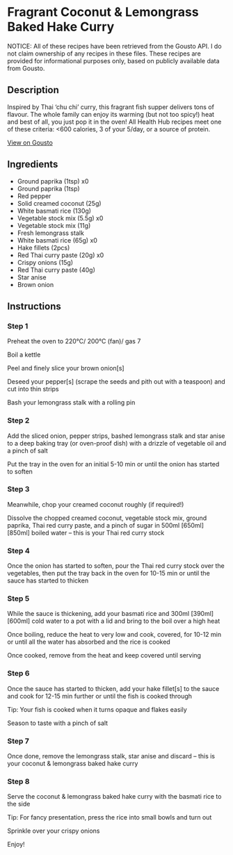 # Fragrant Coconut & Lemongrass Baked Hake Curry

NOTICE: All of these recipes have been retrieved from the Gousto API. I do not claim ownership of any recipes in these files. These recipes are provided for informational purposes only, based on publicly available data from Gousto.

## Description

Inspired by Thai ‘chu chi’ curry, this fragrant fish supper delivers tons of flavour. The whole family can enjoy its warming (but not too spicy!) heat and best of all, you just pop it in the oven! All Health Hub recipes meet one of these criteria: <600 calories, 3 of your 5/day, or a source of protein.

[View on Gousto](https://www.gousto.co.uk/recipes/cookbook/fragrant-coconut-lemongrass-baked-hake-curry)

## Ingredients

- Ground paprika (1tsp) x0
- Ground paprika (1tsp)
- Red pepper
- Solid creamed coconut (25g)
- White basmati rice (130g)
- Vegetable stock mix (5.5g) x0
- Vegetable stock mix (11g)
- Fresh lemongrass stalk
- White basmati rice (65g) x0
- Hake fillets (2pcs)
- Red Thai curry paste (20g) x0
- Crispy onions (15g)
- Red Thai curry paste (40g)
- Star anise
- Brown onion

## Instructions


### Step 1

Preheat the oven to 220°C/ 200°C (fan)/ gas 7

Boil a kettle

Peel and finely slice your brown onion[s]

Deseed your pepper[s] (scrape the seeds and pith out with a teaspoon) and cut into thin strips

Bash your lemongrass stalk with a rolling pin


### Step 2

Add the sliced onion, pepper strips, bashed lemongrass stalk and star anise to a deep baking tray (or oven-proof dish) with a drizzle of vegetable oil and a pinch of salt

Put the tray in the oven for an initial 5-10 min or until the onion has started to soften


### Step 3

Meanwhile, chop your creamed coconut roughly (if required!)

Dissolve the chopped creamed coconut, vegetable stock mix, ground paprika, Thai red curry paste, and a pinch<span class="text-danger"> </span>of<span class="text-danger"> </span>sugar in 500ml <span class="text-purple">[650ml] </span><span class="text-danger">[850ml]</span> boiled water – this is your Thai red curry stock


### Step 4

Once the onion has started to soften, pour the Thai red curry stock over the vegetables, then put the tray back in the oven for 10-15 min or until the sauce has started to thicken


### Step 5

While the sauce is thickening, add your basmati rice and 300ml <span class="text-purple">[390ml] </span><span class="text-danger">[600ml]</span> cold water to a pot with a lid and bring to the boil over a high heat

Once boiling, reduce the heat to very low and cook, covered, for 10-12 min or until all the water has absorbed and the rice is cooked

Once cooked, remove from the heat and keep covered until serving


### Step 6

Once the sauce has started to thicken, add your hake fillet[s] to the sauce and cook for 12-15 min further or until the fish is cooked through

Tip: Your fish is cooked when it turns opaque and flakes easily

Season to taste with a pinch of salt


### Step 7

Once done, remove the lemongrass stalk, star anise and discard – this is your coconut & lemongrass baked hake curry

### Step 8

Serve the coconut & lemongrass baked hake curry with the basmati rice to the side

Tip: For fancy presentation, press the rice into small bowls and turn out

Sprinkle over your crispy onions

Enjoy!

